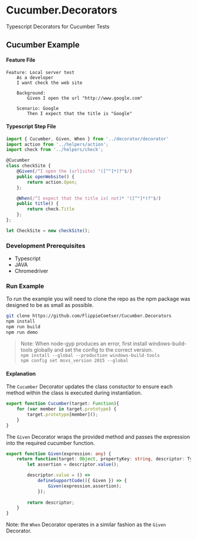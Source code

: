 # Cucumber.Decorators
Typescript Decorators for Cucumber Tests


## Cucumber Example
#### Feature File
```Cucumber
Feature: Local server test
    As a developer
    I want check the web site

    Background:
        Given I open the url "http://www.google.com"

    Scenario: Google
        Then I expect that the title is "Google"
```

#### Typescript Step File
```typescript
import { Cucumber, Given, When } from '../decorator/decorator'
import action from '../helpers/action';
import check from '../helpers/check';

@Cucumber
class checkSite {
    @Given(/^I open the (url|site) "([^"]*)?"$/)
    public openWebsite() {
        return action.Open;
    };

    @When(/^I expect that the title is( not)* "([^"]*)?"$/)
    public title() {
        return check.Title
    };
};

let CheckSite = new checkSite();
```

### Development Prerequisites
- Typescript
- JAVA
- Chromedriver

### Run Example
To run the example you will need to clone the repo as the npm package was designed to be as small as possible.
```bash
git clone https://github.com/FlippieCoetser/Cucumber.Decorators
npm install
npm run build
npm run demo
```

> Note: When node-gyp produces an error, first install windows-build-tools globally and set the config to the correct version.  
`npm install --global --production windows-build-tools`  
`npm config set msvs_version 2015 --global`


#### Explanation
The `Cucumber` Decorator updates the class constuctor to ensure each method within the class is executed during instantiation.

```typescript
export function Cucumber(target: Function){
    for (var member in target.prototype) {
        target.prototype[member]();
    }
}

```

The `Given` Decorator wraps the provided method and passes the expression into the required cucumber function.

```typescript
export function Given(expression: any) {
    return function(target: Object, propertyKey: string, descriptor: TypedPropertyDescriptor<any>){
        let assertion = descriptor.value();

        descriptor.value = () => 
            defineSupportCode(({ Given }) => {
                Given(expression,assertion);
            });
        
        return descriptor;
    }
}

```
Note: the `When` Decorator operates in a similar fashion as the `Given` Decorator.
